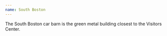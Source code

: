 ```yaml
---
name: South Boston
---
```


The South Boston car barn is the green metal building closest to the Visitors Center.